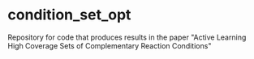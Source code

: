 # condition_set_opt
Repository for code that produces results in the paper "Active Learning High Coverage Sets of Complementary Reaction Conditions"
